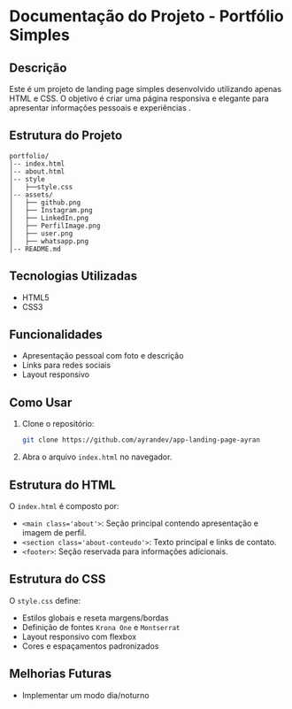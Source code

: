 # Documentação do Projeto - Portfólio Simples

## Descrição
Este é um projeto de landing page simples desenvolvido utilizando apenas HTML e CSS. O objetivo é criar uma página responsiva e elegante para apresentar informações pessoais e experiências .

## Estrutura do Projeto

```
portfolio/
│-- index.html
│-- about.html
│-- style
│   ├──style.css
│-- assets/
│   ├── github.png
│   ├── Instagram.png
│   ├── LinkedIn.png
│   ├── PerfilImage.png
│   ├── user.png
│   ├── whatsapp.png
│-- README.md
```

## Tecnologias Utilizadas
- HTML5
- CSS3

## Funcionalidades
- Apresentação pessoal com foto e descrição
- Links para redes sociais
- Layout responsivo

## Como Usar
1. Clone o repositório:
   ```bash
   git clone https://github.com/ayrandev/app-landing-page-ayran
   ```
2. Abra o arquivo `index.html` no navegador.

## Estrutura do HTML
O `index.html` é composto por:
- `<main class='about'>`: Seção principal contendo apresentação e imagem de perfil.
- `<section class='about-conteudo'>`: Texto principal e links de contato.
- `<footer>`: Seção reservada para informações adicionais.

## Estrutura do CSS
O `style.css` define:
- Estilos globais e reseta margens/bordas
- Definição de fontes `Krona One` e `Montserrat`
- Layout responsivo com flexbox
- Cores e espaçamentos padronizados

## Melhorias Futuras
- Implementar um modo dia/noturno
